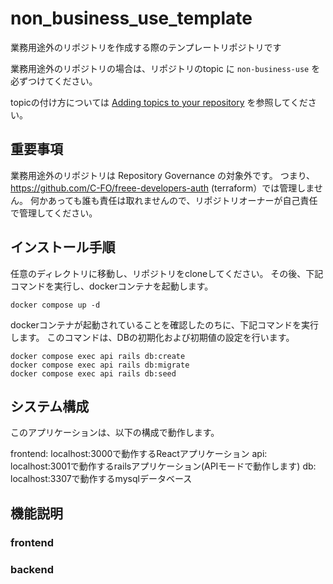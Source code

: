 # non_business_use_template
業務用途外のリポジトリを作成する際のテンプレートリポジトリです

業務用途外のリポジトリの場合は、リポジトリのtopic に `non-business-use` を必ずつけてください。

topicの付け方については [Adding topics to your repository](https://docs.github.com/en/enterprise-cloud@latest/repositories/managing-your-repositorys-settings-and-features/customizing-your-repository/classifying-your-repository-with-topics#adding-topics-to-your-repository) を参照してください。


## 重要事項

業務用途外のリポジトリは Repository Governance の対象外です。
つまり、 https://github.com/C-FO/freee-developers-auth (terraform）では管理しません。
何かあっても誰も責任は取れませんので、リポジトリオーナーが自己責任で管理してください。


##  インストール手順
任意のディレクトリに移動し、リポジトリをcloneしてください。
その後、下記コマンドを実行し、dockerコンテナを起動します。
```
docker compose up -d
```
dockerコンテナが起動されていることを確認したのちに、下記コマンドを実行します。
このコマンドは、DBの初期化および初期値の設定を行います。
```
docker compose exec api rails db:create
docker compose exec api rails db:migrate
docker compose exec api rails db:seed
```

##  システム構成
このアプリケーションは、以下の構成で動作します。

frontend: localhost:3000で動作するReactアプリケーション 
api:      localhost:3001で動作するrailsアプリケーション(APIモードで動作します)
db:       localhost:3307で動作するmysqlデータベース

##  機能説明
### frontend

### backend
